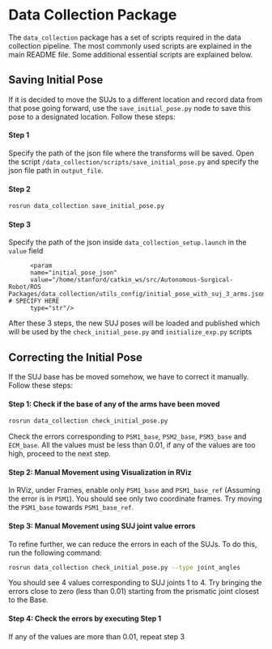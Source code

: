 # Data Collection Package

The `data_collection` package has a set of scripts required in the data collection pipeline. The most commonly used scripts are explained in the main README file. Some additional essential scripts are explained below.

## Saving Initial Pose
If it is decided to move the SUJs to a different location and record data from that pose going forward, use the `save_initial_pose.py` node to save this pose to a designated location. Follow these steps:

#### Step 1
Specify the path of the json file where the transforms will be saved. Open the script `/data_collection/scripts/save_initial_pose.py` and specify the json file path in `output_file`.

#### Step 2
```bash
rosrun data_collection save_initial_pose.py
```

#### Step 3
Specify the path of the json inside `data_collection_setup.launch` in the `value` field
```
      <param 
      name="initial_pose_json" 
      value="/home/stanford/catkin_ws/src/Autonomous-Surgical-Robot/ROS Packages/data_collection/utils_config/initial_pose_with_suj_3_arms.json" # SPECIFY HERE
      type="str"/>
```
After these 3 steps, the new SUJ poses will be loaded and published which will be used by the `check_initial_pose.py` and `initialize_exp.py` scripts

## Correcting the Initial Pose
If the SUJ base has be moved somehow, we have to correct it manually. Follow these steps:

#### Step 1: Check if the base of any of the arms have been moved
```bash 
rosrun data_collection check_initial_pose.py
```
Check the errors corresponding to `PSM1_base`, `PSM2_base`, `PSM3_base` and `ECM_base`. All the values must be less than 0.01, if any of the values are too high, proceed to the next step.

#### Step 2: Manual Movement using Visualization in RViz
In RViz, under Frames, enable only `PSM1_base` and `PSM1_base_ref` (Assuming the error is in `PSM1`). You should see only two coordinate frames. Try moving the `PSM1_base` towards `PSM1_base_ref`. 

#### Step 3: Manual Movement using SUJ joint value errors
To refine further, we can reduce the errors in each of the SUJs. To do this, run the following command:
```bash
rosrun data_collection check_initial_pose.py --type joint_angles
```
You should see 4 values corresponding to SUJ joints 1 to 4. Try bringing the errors close to zero (less than 0.01) starting from the prismatic joint closest to the Base. 

#### Step 4: Check the errors by executing Step 1
If any of the values are more than 0.01, repeat step 3

